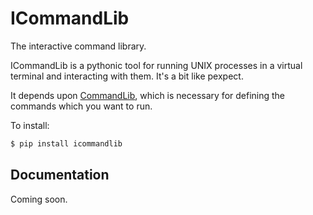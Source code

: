 # ICommandLib

The interactive command library.

ICommandLib is a pythonic tool for running UNIX processes in a virtual terminal
and interacting with them. It's a bit like pexpect.

It depends upon [CommandLib](https://hitchdev.com/commandlib), which is necessary for defining the commands which you want to run.

To install:

```sh
$ pip install icommandlib
```

## Documentation

Coming soon.
